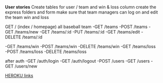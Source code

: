 **User stories**
Create tables for user / team and win & loss column
create the express folders and form
make sure that team managers can log on and edit the team win and loss


GET / (index / homepage)
all baseball team
-GET /teams
-POST /teams
-GET /teams/new
-GET /teams/:id
-PUT /teams/:id
-GET /teams/edit
-DELETE /teams/:id

-GET /teams/win
-POST /teams/win
-DELETE /teams/win
-GET /teams/loss
-POST /teams/loss
-DELETE /teams/loss

after auth
-GET /auth/login
-GET /auth/logout
-POST /users
-GET /users
-GET /users/new

<a href="https://floating-plains-92786.herokuapp.com/">HEROKU links</a> 
